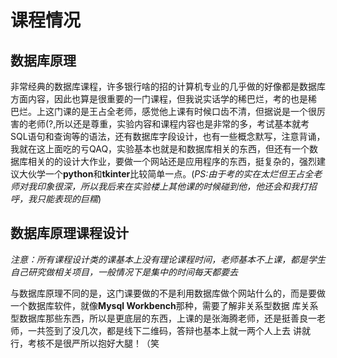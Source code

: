 # 课程情况
## 数据库原理
非常经典的数据库课程，许多银行啥的招的计算机专业的几乎做的好像都是数据库方面内容，因此也算是很重要的一门课程，但我说实话学的稀巴烂，考的也是稀
巴烂。上这门课的是王占全老师，感觉他上课有时候口齿不清，但据说是一个很厉害的老师(?,所以还是尊重，实验内容和课程内容也是非常的多，考试基本就考
SQL语句和查询等的语法，还有数据库字段设计，也有一些概念默写，注意背诵，我就在这上面吃的亏QAQ，实验基本也就是和数据库相关的东西，但还有一个数
据库相关的的设计大作业，要做一个网站还是应用程序的东西，挺复杂的，强烈建议大伙学一个**python**和**tkinter**比较简单一点。(*PS:由于考的实在太烂但王占全老师对我印象很深，所以我后来在实验楼上其他课的时候碰到他，他还会和我打招呼，我只能表现的巨糯*)
## 数据库原理课程设计
*注意：所有课程设计类的课基本上没有理论课程时间，老师基本不上课，都是学生自己研究做相关项目，一般情况下是集中的时间每天都要去*

与数据库原理不同的是，这门课要做的不是利用数据库做个网站什么的，而是要做一个数据库软件，就像**Mysql Workbench**那种，需要了解非关系型数据
库关系型数据库那些东西，所以是更底层的东西，上课的是张海腾老师，还是挺善良一老师，一共签到了没几次，都是线下二维码，答辩也基本上就一两个人上去
讲就行，考核不是很严所以抱好大腿！（笑
